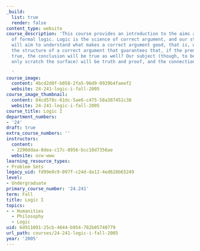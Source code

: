 ```yaml
---
_build:
  list: true
  render: false
content_type: website
course_description: 'This course provides an introduction to the aims and techniques
  of formal logic. Logic is the science of correct argument, and our study of logic
  will aim to understand what makes a correct argument good, that is, what is it about
  the structure of a correct argument that guarantees that, if the premises are all
  true, the conclusion will be true as well? Our subject (though, to be sure, we can
  only scratch the surface) will be truth and proof, and the connection between them.

  '
course_image:
  content: 4bcd2d0f-b058-2fa5-96d9-0929b4faeef2
  website: 24-241-logic-i-fall-2005
course_image_thumbnail:
  content: 84cd578c-61dc-5ae6-c475-58a387451c38
  website: 24-241-logic-i-fall-2005
course_title: Logic I
department_numbers:
- '24'
draft: true
extra_course_numbers: ''
instructors:
  content:
  - 2290ddaa-8dea-c17c-8956-bcc10d7356ae
  website: ocw-www
learning_resource_types:
- Problem Sets
legacy_uid: fd99e0c9-097f-c24d-da12-4ed628b65249
level:
- Undergraduate
primary_course_number: '24.241'
term: Fall
title: Logic I
topics:
- - Humanities
  - Philosophy
  - Logic
uid: 6d911091-25cb-4644-b954-782b05740779
url_path: courses/24-241-logic-i-fall-2005
year: '2005'
---
```

